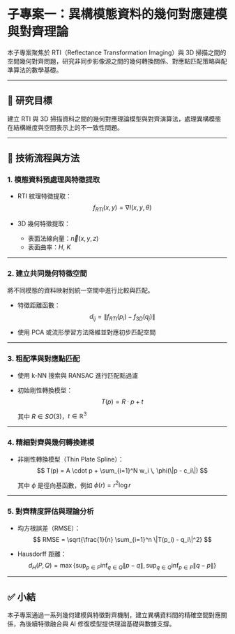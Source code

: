 # 子專案一：異構模態資料的幾何對應建模與對齊理論

本子專案聚焦於 RTI（Reflectance Transformation Imaging）與 3D 掃描之間的空間幾何對齊問題，研究非同步影像源之間的幾何轉換關係、對應點匹配策略與配準算法的數學基礎。

---

## 🎯 研究目標

建立 RTI 與 3D 掃描資料之間的幾何對應理論模型與對齊演算法，處理異構模態在結構維度與空間表示上的不一致性問題。

---

## 🔧 技術流程與方法

### 1. 模態資料預處理與特徵提取

- RTI 紋理特徵提取：
  $$
  f_{RTI}(x, y) = \nabla I(x, y, \theta)
  $$

- 3D 幾何特徵提取：
  - 表面法線向量：$\vec{n}(x, y, z)$
  - 表面曲率：$H$, $K$

---

### 2. 建立共同幾何特徵空間

將不同模態的資料映射到統一空間中進行比較與匹配。

- 特徵距離函數：
  $$
  d_{ij} = \|f_{RTI}(p_i) - f_{3D}(q_j)\|
  $$

- 使用 PCA 或流形學習方法降維並對應初步匹配空間

---

### 3. 粗配準與對應點匹配

- 使用 k-NN 搜索與 RANSAC 進行匹配點過濾
- 初始剛性轉換模型：
  $$
  T(p) = R \cdot p + t
  $$

  其中 $R \in SO(3)$，$t \in \mathbb{R}^3$

---

### 4. 精細對齊與幾何轉換建模

- 非剛性轉換模型（Thin Plate Spline）：
  $$
  T(p) = A \cdot p + \sum_{i=1}^N w_i \, \phi(\|p - c_i\|)
  $$

  其中 $\phi$ 是徑向基函數，例如 $\phi(r) = r^2 \log r$

---

### 5. 對齊精度評估與理論分析

- 均方根誤差（RMSE）：
  $$
  RMSE = \sqrt{\frac{1}{n} \sum_{i=1}^n \|T(p_i) - q_i\|^2}
  $$

- Hausdorff 距離：
  $$
  d_H(P, Q) = \max \left\{ \sup_{p \in P} \inf_{q \in Q} \|p - q\|, \sup_{q \in Q} \inf_{p \in P} \|q - p\| \right\}
  $$

---

## ✅ 小結

本子專案通過一系列幾何建模與特徵對齊機制，建立異構資料間的精確空間對應關係，為後續特徵融合與 AI 修復模型提供理論基礎與數據支撐。
